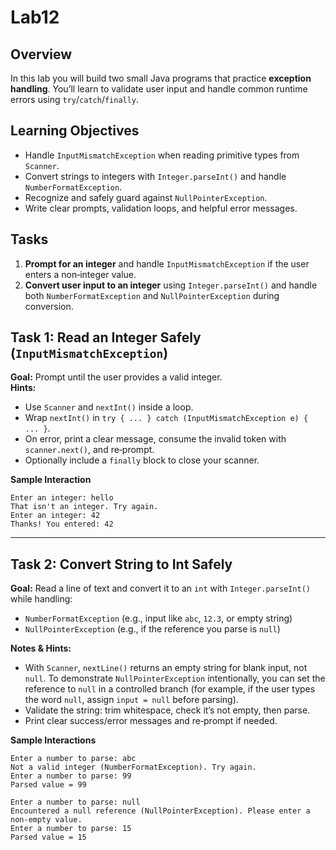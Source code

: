 # Lab12

## Overview
In this lab you will build two small Java programs that practice **exception handling**. You’ll learn to validate user input and handle common runtime errors using `try`/`catch`/`finally`.

## Learning Objectives
- Handle `InputMismatchException` when reading primitive types from `Scanner`.
- Convert strings to integers with `Integer.parseInt()` and handle `NumberFormatException`.
- Recognize and safely guard against `NullPointerException`.
- Write clear prompts, validation loops, and helpful error messages.

## Tasks
1. **Prompt for an integer** and handle `InputMismatchException` if the user enters a non‑integer value.  
2. **Convert user input to an integer** using `Integer.parseInt()` and handle both `NumberFormatException` and `NullPointerException` during conversion.





## Task 1: Read an Integer Safely (`InputMismatchException`)
**Goal:** Prompt until the user provides a valid integer.  
**Hints:**
- Use `Scanner` and `nextInt()` inside a loop.
- Wrap `nextInt()` in `try { ... } catch (InputMismatchException e) { ... }`.
- On error, print a clear message, consume the invalid token with `scanner.next()`, and re‑prompt.
- Optionally include a `finally` block to close your scanner.

**Sample Interaction**
```
Enter an integer: hello
That isn't an integer. Try again.
Enter an integer: 42
Thanks! You entered: 42
```

---

## Task 2: Convert String to Int Safely
**Goal:** Read a line of text and convert it to an `int` with `Integer.parseInt()` while handling:
- `NumberFormatException` (e.g., input like `abc`, `12.3`, or empty string)
- `NullPointerException` (e.g., if the reference you parse is `null`)

**Notes & Hints:**
- With `Scanner`, `nextLine()` returns an empty string for blank input, not `null`. To demonstrate `NullPointerException` intentionally, you can set the reference to `null` in a controlled branch (for example, if the user types the word `null`, assign `input = null` before parsing).
- Validate the string: trim whitespace, check it’s not empty, then parse.
- Print clear success/error messages and re‑prompt if needed.

**Sample Interactions**
```
Enter a number to parse: abc
Not a valid integer (NumberFormatException). Try again.
Enter a number to parse: 99
Parsed value = 99
```
```
Enter a number to parse: null
Encountered a null reference (NullPointerException). Please enter a non-empty value.
Enter a number to parse: 15
Parsed value = 15
```




